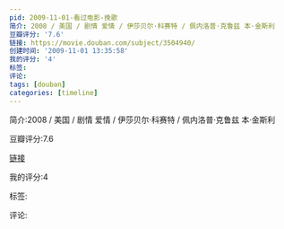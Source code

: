 ```yaml
---
pid: 2009-11-01-看过电影-挽歌
简介: 2008 / 美国 / 剧情 爱情 / 伊莎贝尔·科赛特 / 佩内洛普·克鲁兹 本·金斯利
豆瓣评分: '7.6'
链接: https://movie.douban.com/subject/3504940/
创建时间: '2009-11-01 13:35:58'
我的评分: '4'
标签:
评论:
tags: [douban]
categories: [timeline]
---
```

简介:2008 / 美国 / 剧情 爱情 / 伊莎贝尔·科赛特 / 佩内洛普·克鲁兹 本·金斯利

豆瓣评分:7.6

[链接](https://movie.douban.com/subject/3504940/)

我的评分:4

标签:

评论:

